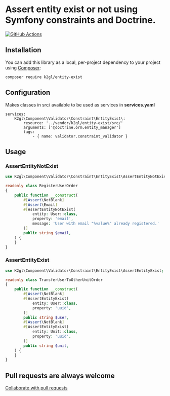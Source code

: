 # Assert entity exist or not using Symfony constraints and Doctrine.

[![GitHub Actions](https://github.com/k2gl/entity-exist/workflows/CI/badge.svg)](https://github.com/k2gl/entity-exist/actions?workflow=CI)

## Installation

You can add this library as a local, per-project dependency to your project using [Composer](https://getcomposer.org/):

```
composer require k2gl/entity-exist
```

## Configuration

Makes classes in src/ available to be used as services in **services.yaml**

```
services:
    K2gl\Component\Validator\Constraint\EntityExist\:
        resource: '../vendor/k2gl/entity-exist/src/'
        arguments: ['@doctrine.orm.entity_manager']
        tags:
            - { name: validator.constraint_validator }
```

## Usage

### AssertEntityNotExist

```php
use K2gl\Component\Validator\Constraint\EntityExist\AssertEntityNotExist;

readonly class RegisterUserOrder
{
    public function __construct(
        #[Assert\NotBlank]
        #[Assert\Email]
        #[AssertEntityNotExist(
            entity: User::class,
            property: 'email',
            message: 'User with email "%value%" already registered.'
        )]
        public string $email,
    ) {
    }
}
```

### AssertEntityExist

```php
use K2gl\Component\Validator\Constraint\EntityExist\AssertEntityExist;

readonly class TransferUserToOtherUnitOrder
{
    public function __construct(
        #[Assert\NotBlank]
        #[AssertEntityExist(
            entity: User::class,
            property: 'uuid',
        )]
        public string $user,
        #[Assert\NotBlank]
        #[AssertEntityExist(
            entity: Unit::class,
            property: 'uuid',
        )]
        public string $unit,        
    ) {
    }
}
```

## Pull requests are always welcome
[Collaborate with pull requests](https://docs.github.com/en/pull-requests/collaborating-with-pull-requests/proposing-changes-to-your-work-with-pull-requests/creating-a-pull-request)

